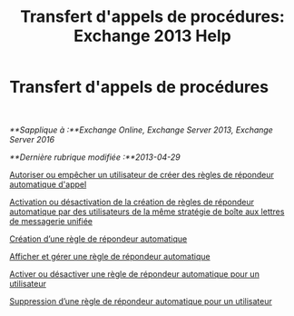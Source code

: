 ﻿---
title: "Transfert d'appels de procédures: Exchange 2013 Help"
TOCTitle: Transfert d'appels de procédures
ms:assetid: a19cf331-4a83-4d8e-909e-9330911c7fa2
ms:mtpsurl: https://technet.microsoft.com/fr-fr/library/JJ863115(v=EXCHG.150)
ms:contentKeyID: 50555451
ms.date: 05/23/2018
mtps_version: v=EXCHG.150
ms.translationtype: MT
---

# Transfert d'appels de procédures

 

_**Sapplique à :**Exchange Online, Exchange Server 2013, Exchange Server 2016_

_**Dernière rubrique modifiée :**2013-04-29_

[Autoriser ou empêcher un utilisateur de créer des règles de répondeur automatique d'appel](allow-or-prevent-a-user-from-creating-call-answering-rules-exchange-2013-help.md)

[Activation ou désactivation de la création de règles de répondeur automatique par des utilisateurs de la même stratégie de boîte aux lettres de messagerie unifiée](allow-or-prevent-users-in-the-same-um-mailbox-policy-from-creating-call-answering-rules-exchange-2013-help.md)

[Création d’une règle de répondeur automatique](create-a-call-answering-rule-exchange-2013-help.md)

[Afficher et gérer une règle de répondeur automatique](view-and-manage-a-call-answering-rule-exchange-2013-help.md)

[Activer ou désactiver une règle de répondeur automatique pour un utilisateur](enable-or-disable-a-call-answering-rule-for-a-user-exchange-2013-help.md)

[Suppression d’une règle de répondeur automatique pour un utilisateur](remove-a-call-answering-rule-for-a-user-exchange-2013-help.md)

